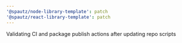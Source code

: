 ```yaml
---
'@spautz/node-library-template': patch
'@spautz/react-library-template': patch
---
```


Validating CI and package publish actions after updating repo scripts
